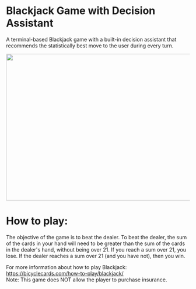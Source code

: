 # Blackjack Game with Decision Assistant

A terminal-based Blackjack game with a built-in decision assistant that recommends the statistically best move to the user during every turn.

<img src="https://media.giphy.com/media/cnuv9TbEAA8NN4h6c5/giphy.gif" width="576" height="401" />

# How to play:

The objective of the game is to beat the dealer. To beat the dealer, the sum of the cards in your hand will need to be greater than the sum of the cards in the dealer's hand, without being over 21. If you reach a sum over 21, you lose. If the dealer reaches a sum over 21 (and you have not), then you win.

For more information about how to play Blackjack: https://bicyclecards.com/how-to-play/blackjack/ <br/>
Note: This game does NOT allow the player to purchase insurance. 
